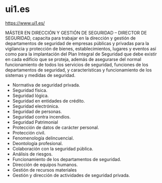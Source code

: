 # ui1.es
https://www.ui1.es/

MÁSTER EN DIRECCIÓN Y GESTIÓN DE SEGURIDAD – DIRECTOR DE SEGURIDAD, capacita para trabajar en la dirección y gestión de departamentos de seguridad de empresas públicas y privadas para la vigilancia y protección de bienes, establecimientos, lugares y eventos así como para la implantación del Plan Integral de Seguridad que debe existir en cada edificio que se proteja, además de asegurarse del normal funcionamiento de todos los servicios de seguridad, funciones de los departamentos de seguridad, y características y funcionamiento de los sistemas y medidas de seguridad.

* Normativa de seguridad privada.
* Seguridad física.
* Seguridad lógica.
* Seguridad en entidades de crédito.
* Seguridad electrónica.
* Seguridad de personas.
* Seguridad contra incendios.
* Seguridad Patrimonial
* Protección de datos de carácter personal.
* Protección civil.
* Fenomenología delincuencial.
* Deontología profesional.
* Colaboración con la seguridad pública.
* Análisis de riesgos.
* Funcionamiento de los departamentos de seguridad.
* Dirección de equipos humanos.
* Gestión de recursos materiales
* Gestión y dirección de actividades de seguridad privada.
